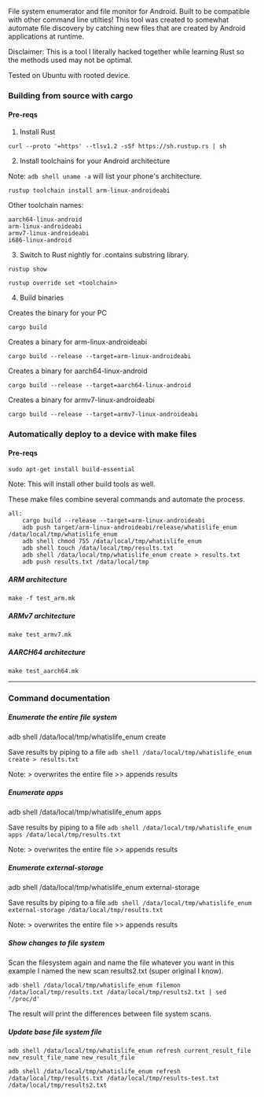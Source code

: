 File system enumerator and file monitor for Android. Built to be compatible with other command line utilties! This tool was created to somewhat automate file discovery by catching new files that are created by Android applications at runtime.

Disclaimer: This is a tool I literally hacked together while learning Rust so the methods used may not be optimal.

Tested on Ubuntu with rooted device.

### Building from source with cargo

#### Pre-reqs

1. Install Rust

`curl --proto '=https' --tlsv1.2 -sSf https://sh.rustup.rs | sh`

2. Install toolchains for your Android architecture

Note: `adb shell uname -a` will list your phone's architecture.

`rustup toolchain install arm-linux-androideabi`

Other toolchain names:

```
aarch64-linux-android
arm-linux-androideabi
armv7-linux-androideabi
i686-linux-android
```

3. Switch to Rust nightly for .contains substring library.

`rustup show`

`rustup override set <toolchain>`

4. Build binaries

Creates the binary for your PC

`cargo build`

Creates a binary for arm-linux-androideabi

`cargo build --release --target=arm-linux-androideabi`

Creates a binary for aarch64-linux-android

`cargo build --release --target=aarch64-linux-android`

Creates a binary for armv7-linux-androideabi

`cargo build --release --target=armv7-linux-androideabi`

### Automatically deploy to a device with make files

#### Pre-reqs

`sudo apt-get install build-essential`

Note: This will install other build tools as well.

These make files combine several commands and automate the process.

```
all:
	cargo build --release --target=arm-linux-androideabi
	adb push target/arm-linux-androideabi/release/whatislife_enum /data/local/tmp/whatislife_enum
	adb shell chmod 755 /data/local/tmp/whatislife_enum
	adb shell touch /data/local/tmp/results.txt
	adb shell /data/local/tmp/whatislife_enum create > results.txt
	adb push results.txt /data/local/tmp

```

##### ARM architecture

`make -f test_arm.mk`

##### ARMv7 architecture

`make test_armv7.mk`

##### AARCH64 architecture

`make test_aarch64.mk`

---

### Command documentation

##### Enumerate the entire file system

adb shell /data/local/tmp/whatislife_enum create

Save results by piping to a file `adb shell /data/local/tmp/whatislife_enum create > results.txt`

Note: > overwrites the entire file >> appends results

##### Enumerate apps

adb shell /data/local/tmp/whatislife_enum apps

Save results by piping to a file `adb shell /data/local/tmp/whatislife_enum apps /data/local/tmp/results.txt`

Note: > overwrites the entire file >> appends results

##### Enumerate external-storage

adb shell /data/local/tmp/whatislife_enum external-storage

Save results by piping to a file `adb shell /data/local/tmp/whatislife_enum external-storage /data/local/tmp/results.txt`

Note: > overwrites the entire file >> appends results

##### Show changes to file system

Scan the filesystem again and name the file whatever you want in this example I named the new scan results2.txt (super original I know).

`adb shell /data/local/tmp/whatislife_enum filemon /data/local/tmp/results.txt /data/local/tmp/results2.txt | sed '/proc/d'`

The result will print the differences between file system scans.

##### Update base file system file

`adb shell /data/local/tmp/whatislife_enum refresh current_result_file new_result_file_name new_result_file`

`adb shell /data/local/tmp/whatislife_enum refresh /data/local/tmp/results.txt /data/local/tmp/results-test.txt /data/local/tmp/results2.txt`
